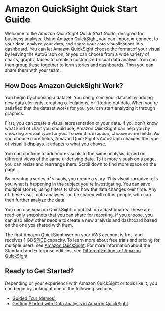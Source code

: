 # Amazon QuickSight Quick Start Guide<a name="quickstart"></a>

Welcome to the *Amazon QuickSight Quick Start Guide*, designed for business analysts\. Using Amazon QuickSight, you can import or connect to your data, analyze your data, and share your data visualizations in a dashboard\. You can let Amazon QuickSight choose the format of your visual by leaving the AutoGraph on, or you can choose from a wide variety of charts, graphs, tables to create a customized visual data analysis\. You can then group these together to form stories and dashboards\. Then you can share them with your team\.

## How Does Amazon QuickSight Work?<a name="quick-intro"></a>

You begin by choosing a dataset\. You can groom your dataset by adding new data elements, creating calculations, or filtering out data\. When you're satisfied that the dataset works for you, you can start analyzing it through graphics\. 

First, you can create a visual representation of your data\. If you don't know what kind of chart you should use, Amazon QuickSight can help you by choosing a visual type for you\. To see this in action, choose some fields\. As you choose more fields, Amazon QuickSight's AutoGraph changes the type of visual it displays\. It adapts to what you choose\.

You can continue to add more visuals to the same analysis, based on different views of the same underlying data\. To fit more visuals on a page, you can resize and rearrange them\. Scroll down to find more space on the page\.

By creating a series of visuals, you create a story\. This visual narrative tells you what is happening in the subject you're investigating\. You can save multiple stories, using filters to show how the data changes over time\. Any of these visual data analyses can be shared with other people, who can then further analyze the data\. 

You can use Amazon QuickSight to publish data dashboards\. These are read\-only snapshots that you can share for reporting\. If you choose, you can also allow other people to create a new analysis and dashboard based on the one you shared with them\.

The first Amazon QuickSight user on your AWS account is free, and receives 1 GB [SPICE](welcome.md#spice) capacity\. To learn more about free trials and pricing for multiple users, see [Amazon QuickSight](https://quicksight.aws.amazon.com/)\. For more information about the Standard and Enterprise editions, see [Different Editions of Amazon QuickSight](editions.md)

## Ready to Get Started?<a name="ready-for-a-quick-start"></a>

Depending on your experience with Amazon QuickSight or tools like it, you can begin by looking at one of the following sections:
+ [Guided Tour \(demos\)](https://quicksight.aws.amazon.com/#demos) 
+ [Getting Started with Data Analysis in Amazon QuickSight](getting-started.md) 